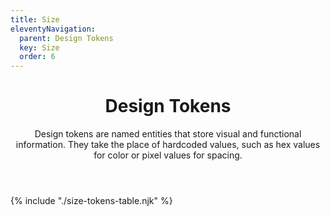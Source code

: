 ```yaml
---
title: Size
eleventyNavigation:
  parent: Design Tokens
  key: Size
  order: 6
---
```


<header class="ds-tokens__main-heading">
<div class="ds-tokens__heading-wrapper">
  <h1 class="ds-heading-1">Design Tokens</h1>
  <p class="ds-tokens__heading-description">
  Design tokens are named entities that store visual and functional information. They take the place of hardcoded values, such as hex values for color or pixel values for spacing.
  </p>
</div>
</header>

<section class="ds-subpage-section ds-tokens__wrapper">
{% include "./size-tokens-table.njk" %}
</section>